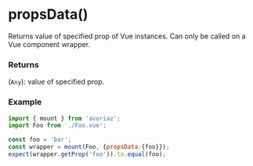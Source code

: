 # propsData()

Returns value of specified prop of Vue instances. Can only be called on a Vue component wrapper.

### Returns

(`Any`): value of specified prop.

### Example

```js
import { mount } from 'avoriaz';
import Foo from './Foo.vue';

const foo = 'bar';
const wrapper = mount(Foo, {propsData:{foo}});
expect(wrapper.getProp('foo')).to.equal(foo);
```
